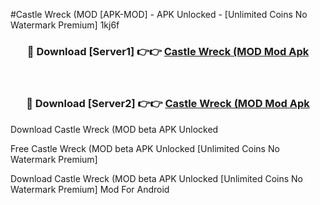#Castle Wreck (MOD [APK-MOD] - APK Unlocked - [Unlimited Coins No Watermark Premium] 1kj6f



<div align="center">

<h3>🔴 Download [Server1] 👉👉 <a href="https://momento.my/?title=Castle_Wreck_(MOD">Castle Wreck (MOD Mod Apk</a></h3><br>

<h3>🔴 Download [Server2] 👉👉 <a href="https://momento.my/?title=Castle_Wreck_(MOD">Castle Wreck (MOD Mod Apk</a></h3>
</div>



Download Castle Wreck (MOD beta APK Unlocked

Free Castle Wreck (MOD beta APK Unlocked [Unlimited Coins No Watermark Premium]

Download Castle Wreck (MOD beta APK Unlocked [Unlimited Coins No Watermark Premium] Mod For Android
